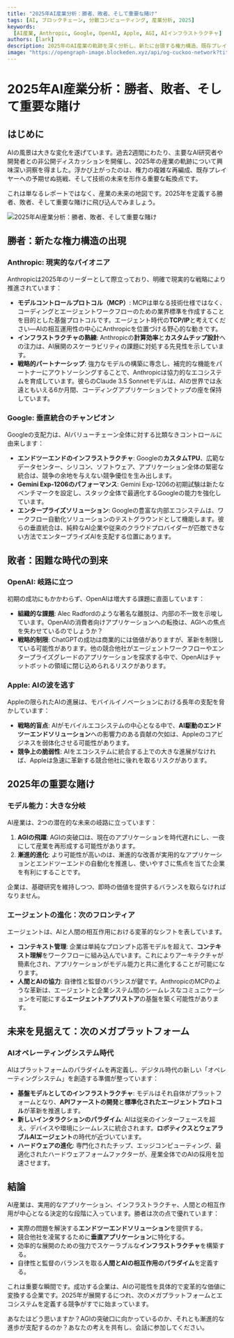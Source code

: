 ```yaml
---
title: "2025年AI産業分析：勝者、敗者、そして重要な賭け"
tags: [AI, ブロックチェーン, 分散コンピューティング, 産業分析, 2025]
keywords:
  [AI産業, Anthropic, Google, OpenAI, Apple, AGI, AIインフラストラクチャ]
authors: [lark]
description: 2025年のAI産業の軌跡を深く分析し、新たに台頭する権力構造、既存プレイヤーへの挑戦、そして未来の技術を形作る重要な賭けを強調します。
image: "https://opengraph-image.blockeden.xyz/api/og-cuckoo-network?title=2025%E5%B9%B4AI%E7%94%A3%E6%A5%AD%E5%88%86%E6%9E%90%EF%BC%9A%E5%8B%9D%E8%80%85%E3%80%81%E6%95%97%E8%80%85%E3%80%81%E3%81%9D%E3%81%97%E3%81%A6%E9%87%8D%E8%A6%81%E3%81%AA%E8%B3%AD%E3%81%91"
---
```


# 2025年AI産業分析：勝者、敗者、そして重要な賭け

## はじめに

AIの風景は大きな変化を遂げています。過去2週間にわたり、主要なAI研究者や開発者との非公開ディスカッションを開催し、2025年の産業の軌跡について興味深い洞察を得ました。浮かび上がったのは、権力の複雑な再編成、既存プレイヤーへの予期せぬ挑戦、そして技術の未来を形作る重要な転換点です。

これは単なるレポートではなく、産業の未来の地図です。2025年を定義する勝者、敗者、そして重要な賭けに飛び込んでみましょう。

![2025年AI産業分析：勝者、敗者、そして重要な賭け](https://opengraph-image.blockeden.xyz/api/og-cuckoo-network?title=2025%20AI%20Industry%20Analysis:%20Winners,%20Losers,%20and%20Critical%20Bets)

## 勝者：新たな権力構造の出現

### **Anthropic: 現実的なパイオニア**

Anthropicは2025年のリーダーとして際立っており、明確で現実的な戦略により推進されています：

- **モデルコントロールプロトコル（MCP）**: MCPは単なる技術仕様ではなく、コーディングとエージェントワークフローのための業界標準を作成することを目的とした基盤プロトコルです。エージェント時代の**TCP/IP**と考えてください—AIの相互運用性の中心にAnthropicを位置づける野心的な動きです。
- **インフラストラクチャの熟練**: Anthropicの**計算効率**と**カスタムチップ設計**への注力は、AI展開のスケーラビリティの課題に対処する先見性を示しています。
- **戦略的パートナーシップ**: 強力なモデルの構築に専念し、補完的な機能をパートナーにアウトソーシングすることで、Anthropicは協力的なエコシステムを育成しています。彼らのClaude 3.5 Sonnetモデルは、AIの世界では永遠ともいえる6か月間、コーディングアプリケーションでトップの座を保持しています。

### **Google: 垂直統合のチャンピオン**

Googleの支配力は、AIバリューチェーン全体に対する比類なきコントロールに由来します：

- **エンドツーエンドのインフラストラクチャ**: Googleの**カスタムTPU**、広範なデータセンター、シリコン、ソフトウェア、アプリケーション全体の緊密な統合は、競争の余地を与えない競争優位を生み出します。
- **Gemini Exp-1206のパフォーマンス**: Gemini Exp-1206の初期試験は新たなベンチマークを設定し、スタック全体で最適化するGoogleの能力を強化しています。
- **エンタープライズソリューション**: Googleの豊富な内部エコシステムは、ワークフロー自動化ソリューションのテストグラウンドとして機能します。彼らの垂直統合は、純粋なAI企業や従来のクラウドプロバイダーが匹敵できない方法でエンタープライズAIを支配する位置にあります。

## 敗者：困難な時代の到来

### **OpenAI: 岐路に立つ**

初期の成功にもかかわらず、OpenAIは増大する課題に直面しています：

- **組織的な課題**: Alec Radfordのような著名な離脱は、内部の不一致を示唆しています。OpenAIの消費者向けアプリケーションへの転換は、AGIへの焦点を失わせているのでしょうか？
- **戦略的制限**: ChatGPTの成功は商業的には価値がありますが、革新を制限している可能性があります。他の競合他社がエージェントワークフローやエンタープライズグレードのアプリケーションを探求する中で、OpenAIはチャットボットの領域に閉じ込められるリスクがあります。

### **Apple: AIの波を逃す**

Appleの限られたAIの進展は、モバイルイノベーションにおける長年の支配を脅かしています：

- **戦略的盲点**: AIがモバイルエコシステムの中心となる中で、**AI駆動のエンドツーエンドソリューション**への影響力のある貢献の欠如は、Appleのコアビジネスを弱体化させる可能性があります。
- **競争上の脆弱性**: AIをエコシステムに統合する上での大きな進展がなければ、Appleは急速に革新する競合他社に後れを取るリスクがあります。

## 2025年の重要な賭け

### **モデル能力：大きな分岐**

AI産業は、2つの潜在的な未来の岐路に立っています：

1. **AGIの飛躍**: AGIの突破口は、現在のアプリケーションを時代遅れにし、一夜にして産業を再形成する可能性があります。
2. **漸進的進化**: より可能性が高いのは、漸進的な改善が実用的なアプリケーションとエンドツーエンドの自動化を推進し、使いやすさに焦点を当てた企業を有利にすることです。

企業は、基礎研究を維持しつつ、即時の価値を提供するバランスを取らなければなりません。

### **エージェントの進化：次のフロンティア**

エージェントは、AIと人間の相互作用における変革的なシフトを表しています。

- **コンテキスト管理**: 企業は単純なプロンプト応答モデルを超えて、**コンテキスト理解**をワークフローに組み込んでいます。これによりアーキテクチャが簡素化され、アプリケーションがモデル能力と共に進化することが可能になります。
- **人間とAIの協力**: 自律性と監督のバランスが鍵です。AnthropicのMCPのような革新は、エージェントと企業システム間のシームレスなコミュニケーションを可能にする**エージェントアプリストア**の基盤を築く可能性があります。

## 未来を見据えて：次のメガプラットフォーム

### **AIオペレーティングシステム時代**

AIはプラットフォームのパラダイムを再定義し、デジタル時代の新しい「オペレーティングシステム」を創造する準備が整っています：

- **基盤モデルとしてのインフラストラクチャ**: モデルはそれ自体がプラットフォームとなり、**APIファーストの開発**と**標準化されたエージェントプロトコル**が革新を推進します。
- **新しいインタラクションのパラダイム**: AIは従来のインターフェースを超え、デバイスや環境にシームレスに統合されます。**ロボティクスとウェアラブルAIエージェント**の時代が近づいています。
- **ハードウェアの進化**: 専門化されたチップ、エッジコンピューティング、最適化されたハードウェアフォームファクターが、産業全体でのAIの採用を加速させます。

## 結論

AI産業は、実用的なアプリケーション、インフラストラクチャ、人間との相互作用が中心となる決定的な段階に入っています。勝者は次の点で優れています：

- 実際の問題を解決する**エンドツーエンドソリューション**を提供する。
- 競合他社を凌駕するために**垂直アプリケーション**に特化する。
- 効率的な展開のための強力でスケーラブルな**インフラストラクチャ**を構築する。
- 自律性と監督のバランスを取る**人間とAIの相互作用のパラダイム**を定義する。

これは重要な瞬間です。成功する企業は、AIの可能性を具体的で変革的な価値に変換する企業です。2025年が展開するにつれ、次のメガプラットフォームとエコシステムを定義する競争がすでに始まっています。

あなたはどう思いますか？AGIの突破口に向かっているのか、それとも漸進的な進歩が支配するのか？あなたの考えを共有し、会話に参加してください。
